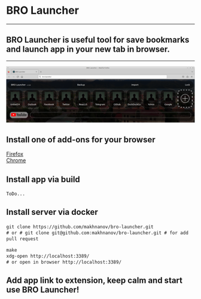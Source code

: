 # BRO Launcher 
___

## BRO Launcher is useful tool for save bookmarks and launch app in your new tab in browser.
___
![BRO Launcher](https://github.com/makhnanov/bro-launcher/blob/master/src/src/img/FirstRelease.png?raw=true)


## Install one of add-ons for your browser
[Firefox](https://addons.mozilla.org/en-US/firefox/addon/new-tab-override/) \
[Chrome](https://chrome.google.com/webstore/detail/custom-new-tab-url/mmjbdbjnoablegbkcklggeknkfcjkjia)

## Install app via build
```shell
ToDo...
```

## Install server via docker 
```shell
git clone https://github.com/makhnanov/bro-launcher.git
# or # git clone git@github.com:makhnanov/bro-launcher.git # for add pull request
```

```shell
make
xdg-open http://localhost:3389/
# or open in browser http://localhost:3389/ 
```

## Add app link to extension, keep calm and start use BRO Launcher!
```shell

```


